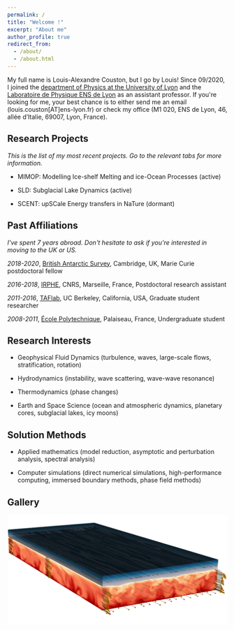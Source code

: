 ```yaml
---
permalink: /
title: "Welcome !"
excerpt: "About me"
author_profile: true
redirect_from: 
  - /about/
  - /about.html
---
```


My full name is Louis-Alexandre Couston, but I go by Louis! Since 09/2020, I joined the [department of Physics at the University of Lyon](https://fst-physique.univ-lyon1.fr/) and the [Laboratoire de Physique ENS de Lyon](http://www.ens-lyon.fr/PHYSIQUE) as an assistant professor. If you're looking for me, your best chance is to either send me an email (louis.couston[AT]ens-lyon.fr) or check my office (M1 020, ENS de Lyon, 46, allée d’Italie, 69007, Lyon, France). 

Research Projects
------
*This is the list of my most recent projects. Go to the relevant tabs for more information.*
* MIMOP: Modelling Ice-shelf Melting and ice-Ocean Processes (active)

* SLD: Subglacial Lake Dynamics (active)

* SCENT: upSCale Energy transfers in NaTure (dormant)


Past Affiliations
------
*I've spent 7 years abroad. Don't hesitate to ask if you're interested in moving to the UK or US.*

*2018-2020*, [British Antarctic Survey](https://www.bas.ac.uk/for-staff/), Cambridge, UK, Marie Curie postdoctoral fellow

*2016-2018*, [IRPHE](https://irphe.univ-amu.fr/en), CNRS, Marseille, France, Postdoctoral research assistant

*2011-2016*, [TAFlab](https://taflab.berkeley.edu/), UC Berkeley, California, USA, Graduate student researcher

*2008-2011*, [École Polytechnique](https://www.polytechnique.edu/en), Palaiseau, France, Undergraduate student

Research Interests
------
* Geophysical Fluid Dynamics (turbulence, waves, large-scale flows, stratification, rotation)

* Hydrodynamics (instability, wave scattering, wave-wave resonance)

* Thermodynamics (phase changes)

* Earth and Space Science (ocean and atmospheric dynamics, planetary cores, subglacial lakes, icy moons)

Solution Methods
------

* Applied mathematics (model reduction, asymptotic and perturbation analysis, spectral analysis)

* Computer simulations (direct numerical simulations, high-performance computing, immersed boundary methods, phase field methods)

Gallery
------

![Graphical abstract of our last paper](/images/graphical_abstract.jpg)

